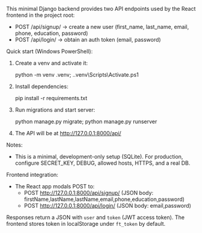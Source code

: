 This minimal Django backend provides two API endpoints used by the React frontend in the project root:

- POST /api/signup/  -> create a new user (first_name, last_name, email, phone, education, password)
- POST /api/login/   -> obtain an auth token (email, password)

Quick start (Windows PowerShell):

1. Create a venv and activate it:

   python -m venv .venv; .\.venv\Scripts\Activate.ps1

2. Install dependencies:

   pip install -r requirements.txt

3. Run migrations and start server:

   python manage.py migrate; python manage.py runserver

4. The API will be at http://127.0.0.1:8000/api/

Notes:
- This is a minimal, development-only setup (SQLite). For production, configure SECRET_KEY, DEBUG, allowed hosts, HTTPS, and a real DB.

Frontend integration:

- The React app modals POST to:
   - POST http://127.0.0.1:8000/api/signup/  (JSON body: firstName,lastName,lastName,email,phone,education,password)
   - POST http://127.0.0.1:8000/api/login/   (JSON body: email,password)

Responses return a JSON with `user` and `token` (JWT access token). The frontend stores token in localStorage under `ft_token` by default.
